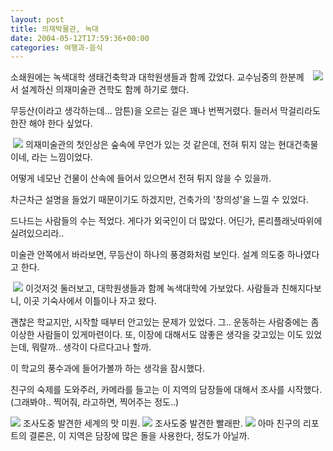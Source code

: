 ```yaml
---
layout: post
title: 의재박물관, 녹대
date: 2004-05-12T17:59:36+00:00
categories: 여행과-음식
---
```

<img src="/photo/f300_4/PICT0150s.jpg" align="right" hspace="4" />소쇄원에는 녹색대학 생태건축학과 대학원생들과 함께 갔었다. 교수님중의 한분께서 설계하신 의재미술관 견학도 함께 하기로 했다.

무등산(이라고 생각하는데... 암튼)을 오르는 길은 꽤나 번쩍거렸다. 들러서 막걸리라도 한잔 해야 한다 싶었다.

<img src="/photo/f300_4/PICT0153.jpg" align="left" hspace="4" /> 의재미술관의 첫인상은 숲속에 무언가 있는 것 같은데, 전혀 튀지 않는 현대건축물이네, 라는 느낌이었다.

어떻게 네모난 건물이 산속에 들어서 있으면서 전혀 튀지 않을 수 있을까.

차근차근 설명을 들었기 때문이기도 하겠지만, 건축가의 '창의성'을 느낄 수 있었다.

드나드는 사람들의 수는 적었다. 게다가 외국인이 더 많았다. 어딘가, 론리플래닛따위에 실려있으리라..

미술관 안쪽에서 바라보면, 무등산이 하나의 풍경화처럼 보인다. 설계 의도중 하나였다고 한다.

<img src="/photo/f300_4/PICT0170.jpg" align="left" hspace="4" />
이것저것 둘러보고, 대학원생들과 함께 녹색대학에 가보았다. 사람들과 친해지다보니, 이곳 기숙사에서 이틀이나 자고 왔다.

괜찮은 학교지만, 시작할 때부터 안고있는 문제가 있었다. 그.. 운동하는 사람중에는 좀 이상한 사람들이 있게마련이다. 또, 이장에 대해서도 않좋은 생각을 갖고있는 이도 있었는데, 뭐랄까.. 생각이 다르다고나 할까.

이 학교의 풍수과에 들어가볼까 하는 생각을 잠시했다.

친구의 숙제를 도와주러, 카메라를 들고는 이 지역의 담장들에 대해서 조사를 시작했다. (그래봐야.. 찍어줘, 라고하면, 찍어주는 정도..)

<img src="/photo/f300_4/PICT0168.jpg" />
조사도중 발견한 세계의 맛 미원.

<img src="/photo/f300_4/PICT0171s.jpg" />
조사도중 발견한 빨래판.

<img src="/photo/f300_4/PICT0173s.jpg" />
아마 친구의 리포트의 결론은, 이 지역은 담장에 많은 돌을 사용한다, 정도가 아닐까.
